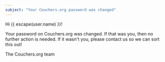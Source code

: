 ```yaml
---
subject: "Your Couchers.org password was changed"
---
```


Hi {{ escape(user.name) }}!

Your password on Couchers.org was changed. If that was you, then no further action is needed. If it wasn't you, please contact us so we can sort this out!

The Couchers.org team
